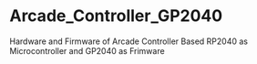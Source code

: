 # Arcade_Controller_GP2040
Hardware and Firmware of Arcade Controller Based RP2040 as Microcontroller and GP2040 as Frimware
